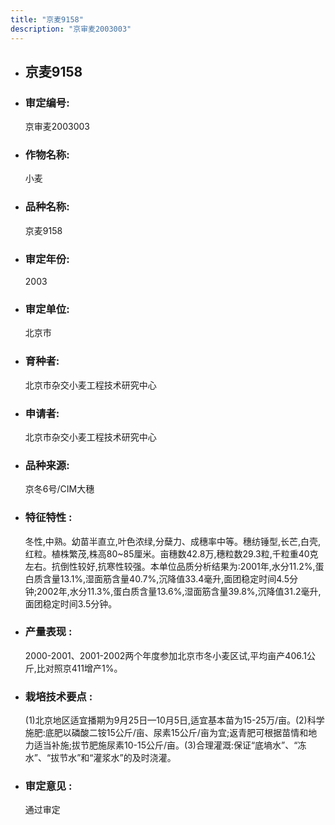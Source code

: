 ```yaml
---
title: "京麦9158"
description: "京审麦2003003"
---
```

* ## 京麦9158
* ###  审定编号:  
   京审麦2003003

*  ### 作物名称:  
   小麦

*   ###  品种名称: 
    京麦9158

*   ### 审定年份: 
    2003

*   ### 审定单位:  
    北京市

*   ### 育种者:  
    北京市杂交小麦工程技术研究中心

*   ### 申请者:  
    北京市杂交小麦工程技术研究中心

*   ### 品种来源:  
    京冬6号/CIM大穗

*   ### 特征特性 : 
    冬性,中熟。幼苗半直立,叶色浓绿,分蘖力、成穗率中等。穗纺锤型,长芒,白壳,红粒。植株繁茂,株高80~85厘米。亩穗数42.8万,穗粒数29.3粒,千粒重40克左右。抗倒性较好,抗寒性较强。本单位品质分析结果为:2001年,水分11.2%,蛋白质含量13.1%,湿面筋含量40.7%,沉降值33.4毫升,面团稳定时间4.5分钟;2002年,水分11.3%,蛋白质含量13.6%,湿面筋含量39.8%,沉降值31.2毫升,面团稳定时间3.5分钟。

*   ### 产量表现 : 
    2000-2001、2001-2002两个年度参加北京市冬小麦区试,平均亩产406.1公斤,比对照京411增产1%。

*   ### 栽培技术要点 : 
    (1)北京地区适宜播期为9月25日—10月5日,适宜基本苗为15-25万/亩。(2)科学施肥:底肥以磷酸二铵15公斤/亩、尿素15公斤/亩为宜;返青肥可根据苗情和地力适当补施;拔节肥施尿素10-15公斤/亩。(3)合理灌溉:保证“底墒水”、“冻水”、“拔节水”和“灌浆水”的及时浇灌。

*   ### 审定意见 : 
    通过审定
